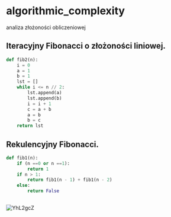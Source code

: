 # algorithmic_complexity
analiza złożoności obliczeniowej

## Iteracyjny Fibonacci o złożoności liniowej.

```py
def fib2(n):
    i = 0
    a = 1
    b = 1
    lst = []
    while i <= n // 2:
        lst.append(a)
        lst.append(b)
        i = i + 1
        c = a + b
        a = b
        b = c
    return lst
```

## Rekulencyjny Fibonacci.

```py
def fib1(n):
    if (n ==0 or n ==1):
        return 1
    if n > 1:
        return fib1(n - 1) + fib1(n - 2)
    else:
        return False
        
```




![YhL2gcZ](https://user-images.githubusercontent.com/117569554/200169817-fcc32007-df10-4d43-8d1b-c4248cadf4e4.png)


